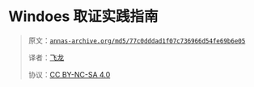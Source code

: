 # Windoes 取证实践指南

> 原文：[`annas-archive.org/md5/77c0dddad1f07c736966d54fe69b6e05`](https://annas-archive.org/md5/77c0dddad1f07c736966d54fe69b6e05)
> 
> 译者：[飞龙](https://github.com/wizardforcel)
> 
> 协议：[CC BY-NC-SA 4.0](http://creativecommons.org/licenses/by-nc-sa/4.0/)